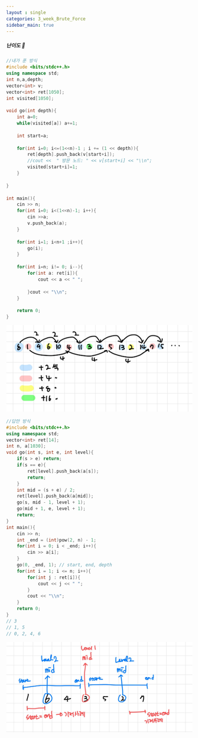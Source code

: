 ```yaml
---
layout : single
categories: 3_week_Brute_Force
sidebar_main: true
---
```




##### 난이도 🔴

```cpp
//내가 푼 방식
#include <bits/stdc++.h>
using namespace std;
int n,a,depth;
vector<int> v;
vector<int> ret[1050];
int visited[1050];

void go(int depth){
	int a=0;
	while(visited[a]) a+=1;

	int start=a;
		
	for(int i=0; i<=(1<<n)-1 ; i += (1 << depth)){
		ret[depth].push_back(v[start+i]);
		//cout <<  " 방문 노드: " << v[start+i] << "\\n"; 
		visited[start+i]=1;
	}
	
}

int main(){
	cin >> n;
	for(int i=0; i<(1<<n)-1; i++){
		cin >>a;
		v.push_back(a);
	}

	for(int i=1; i<n+1 ;i++){
		go(i);
	}
	
	for(int i=n; i!= 0; i--){
		for(int a: ret[i]){
			cout << a << " ";
			
		}cout << "\\n";
	}
	
	return 0;
}
```

![image-20231205235820786](../images/2023-12-05-9934_완전이진트리/image-20231205235820786-1701788302055-25.png)

```cpp
//답안 방식
#include <bits/stdc++.h>
using namespace std; 
vector<int> ret[14];
int n, a[1030];
void go(int s, int e, int level){ 
    if(s > e) return; 
    if(s == e){ 
        ret[level].push_back(a[s]); 
        return;
    }
    int mid = (s + e) / 2;
    ret[level].push_back(a[mid]);
    go(s, mid - 1, level + 1); 
    go(mid + 1, e, level + 1); 
    return;
}
int main(){
    cin >> n;
    int _end = (int)pow(2, n) - 1; 
    for(int i = 0; i < _end; i++){
        cin >> a[i]; 
    }
    go(0, _end, 1); // start, end, depth
    for(int i = 1; i <= n; i++){
        for(int j : ret[i]){
            cout << j << " ";
        }
        cout << "\\n";
    }
    return 0;
}
// 3
// 1, 5
// 0, 2, 4, 6
```

![image-20231205235914901](../images/2023-12-05-9934_완전이진트리/image-20231205235914901.png)
